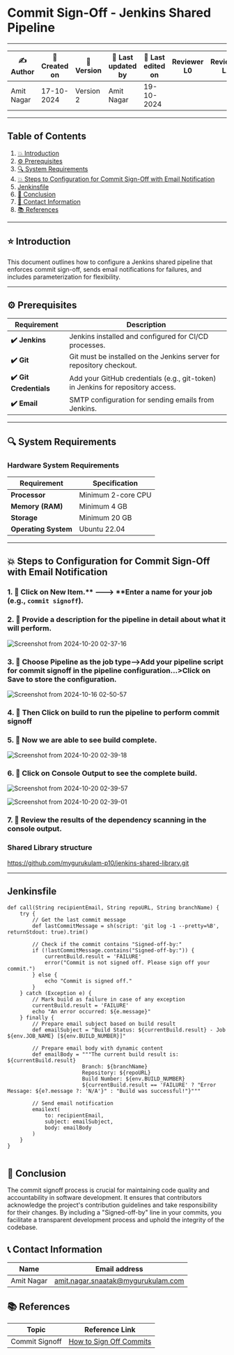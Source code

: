 # Commit Sign-Off - Jenkins Shared Pipeline

---

| ✍ Author      | 📅 Created on  | 📌 Version    | 📝 Last updated by | 📅 Last edited on  | Reviewer L0 | Reviewer L1 | Reviewer L2 |
|---------------|----------------|--------------|--------------------|-------------------|-------------|-------------|-------------|
| Amit Nagar    | 17-10-2024      | Version 2    | Amit Nagar         | 19-10-2024        |             |             |             |

---

## Table of Contents

1. [💥 Introduction](#-introduction)
2. [⚙️ Prerequisites](#-prerequisites)
3. [🔍 System Requirements](#-system-requirements)
4. [💥 Steps to Configuration for Commit Sign-Off with Email Notification](#-steps-to-configuration-for-commit-sign-off-with-email-notification)
5. [Jenkinsfile](#jenkinsfile)
6. [📛 Conclusion](#-conclusion)
7. [📧 Contact Information](#-contact-information)
8. [📚 References](#-references)

---

## ⭐ Introduction 
This document outlines how to configure a Jenkins shared pipeline that enforces commit sign-off, sends email notifications for failures, and includes parameterization for flexibility.

---

## ⚙️ Prerequisites

| Requirement          | Description                                                                 |
|----------------------|-----------------------------------------------------------------------------|
| **✔️ Jenkins**        | Jenkins installed and configured for CI/CD processes.                       |
| **✔️ Git**            | Git must be installed on the Jenkins server for repository checkout.        |
| **✔️ Git Credentials**| Add your GitHub credentials (e.g., git-token) in Jenkins for repository access. |
| **✔️ Email**          | SMTP configuration for sending emails from Jenkins.                         |

---

## 🔍 System Requirements

### Hardware System Requirements

| Requirement          | Specification                                                     |
|----------------------|-------------------------------------------------------------------|
| **Processor**        | Minimum 2-core CPU                                                |
| **Memory (RAM)**     | Minimum 4 GB                                                      |
| **Storage**          | Minimum 20 GB                                                     |
| **Operating System** | Ubuntu 22.04                                                      |

---

## 💥 Steps to Configuration for Commit Sign-Off with Email Notification

### 1. 🚀 Click on **New Item**.** ---> **Enter a name for your job (e.g., `commit signoff`).

### 2. 🚀 Provide a description for the pipeline in detail about what it will perform.
![Screenshot from 2024-10-20 02-37-16](https://github.com/user-attachments/assets/7bd7d526-e38f-4831-953e-69aebd22e4ec)


### 3. 🚀 Choose Pipeline as the job type-->Add your pipeline script for  commit signoff in the pipeline configuration...>Click on Save to store the configuration.

![Screenshot from 2024-10-16 02-50-57](https://github.com/user-attachments/assets/d7b9ecd4-4917-4a96-9b2e-88cb0e93a2fa)

### 4. 🚀 Then Click on build to run the pipeline to perform commit signoff



### 5. 🚀 Now we are able to see build complete.
![Screenshot from 2024-10-20 02-39-18](https://github.com/user-attachments/assets/c46f27bc-c391-480d-9943-3e2970bdfb5e)




### 6. 🚀 Click on Console Output to see the complete build.
![Screenshot from 2024-10-20 02-39-57](https://github.com/user-attachments/assets/2e5065cf-55e5-4cde-b63f-c94c9d886739)

![Screenshot from 2024-10-20 02-39-01](https://github.com/user-attachments/assets/fa377e8d-5158-4eb9-9973-96ab8ecf4c53)



### 7. 🚀 Review the results of the dependency scanning in the console output.



### Shared Library structure

https://github.com/mygurukulam-p10/jenkins-shared-library.git

---

## Jenkinsfile
```
def call(String recipientEmail, String repoURL, String branchName) {
    try {
        // Get the last commit message
        def lastCommitMessage = sh(script: 'git log -1 --pretty=%B', returnStdout: true).trim()

        // Check if the commit contains "Signed-off-by:"
        if (!lastCommitMessage.contains("Signed-off-by:")) {
            currentBuild.result = 'FAILURE'
            error("Commit is not signed off. Please sign off your commit.")
        } else {
            echo "Commit is signed off."
        }
    } catch (Exception e) {
        // Mark build as failure in case of any exception
        currentBuild.result = 'FAILURE'
        echo "An error occurred: ${e.message}"
    } finally {
        // Prepare email subject based on build result
        def emailSubject = "Build Status: ${currentBuild.result} - Job ${env.JOB_NAME} [${env.BUILD_NUMBER}]"
        
        // Prepare email body with dynamic content
        def emailBody = """The current build result is: ${currentBuild.result}
                        Branch: ${branchName}
                        Repository: ${repoURL}
                        Build Number: ${env.BUILD_NUMBER}
                        ${currentBuild.result == 'FAILURE' ? "Error Message: ${e?.message ?: 'N/A'}" : "Build was successful!"}"""

        // Send email notification
        emailext(
            to: recipientEmail,
            subject: emailSubject,
            body: emailBody
        )
    }
}


```
## 🏁 Conclusion

The commit signoff process is crucial for maintaining code quality and accountability in software development. It ensures that contributors acknowledge the project's contribution guidelines and take responsibility for their changes. By including a "Signed-off-by" line in your commits, you facilitate a transparent development process and uphold the integrity of the codebase.

## 📞 Contact Information

| Name       | Email address                     |
|------------|-----------------------------------|
| Amit Nagar | amit.nagar.snaatak@mygurukulam.com |

## 📚 References

| Topic                   | Reference Link                                           |
|-------------------------|---------------------------------------------------------|
| Commit Signoff          | [How to Sign Off Commits](https://developercircle.dev/what-is-sign-off-on-git-commit/) |

